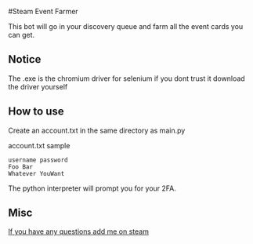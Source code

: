 #Steam Event Farmer

This bot will go in your discovery queue and farm all the event cards you can get.

## Notice
The .exe is the chromium driver for selenium if you dont trust it download the driver yourself

## How to use
Create an account.txt in the same directory as main.py

account.txt sample

`
username password 
`\
`
Foo Bar
`\
`
Whatever YouWant
`

The python interpreter will prompt you for your 2FA.

## Misc

[If you have any questions add me on steam](https://steamcommunity.com/id/SKosta/ "My steam account (vanity url: SKosta)")

